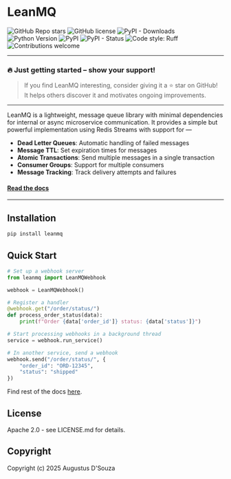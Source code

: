 # LeanMQ

![GitHub Repo stars](https://img.shields.io/github/stars/augiwan/LeanMQ?style=social)
![GitHub license](https://img.shields.io/github/license/augiwan/LeanMQ)
![PyPI - Downloads](https://img.shields.io/pypi/dm/LeanMQ)
![Python Version](https://img.shields.io/pypi/pyversions/LeanMQ)
![PyPI](https://img.shields.io/pypi/v/LeanMQ)
![PyPI - Status](https://img.shields.io/pypi/status/LeanMQ)
![Code style: Ruff](https://img.shields.io/badge/code%20style-Ruff-261230.svg)
![Contributions welcome](https://img.shields.io/badge/contributions-welcome-brightgreen.svg)

<hr />

### 🔥 Just getting started – show your support!
> If you find LeanMQ interesting, consider giving it a ⭐ star on GitHub!  
> It helps others discover it and motivates ongoing improvements.

<hr />

LeanMQ is a lightweight, message queue library with minimal dependencies for internal or async microservice communication. It provides a simple but powerful implementation using Redis Streams with support for &mdash;

- **Dead Letter Queues**: Automatic handling of failed messages
- **Message TTL**: Set expiration times for messages
- **Atomic Transactions**: Send multiple messages in a single transaction
- **Consumer Groups**: Support for multiple consumers
- **Message Tracking**: Track delivery attempts and failures

#### [Read the docs](https://leanmq.augiwan.com)

<hr />

## Installation

```bash
pip install leanmq
```

## Quick Start

```python
# Set up a webhook server
from leanmq import LeanMQWebhook

webhook = LeanMQWebhook()

# Register a handler
@webhook.get("/order/status/")
def process_order_status(data):
    print(f"Order {data['order_id']} status: {data['status']}")

# Start processing webhooks in a background thread
service = webhook.run_service()

# In another service, send a webhook
webhook.send("/order/status/", {
    "order_id": "ORD-12345", 
    "status": "shipped"
})
```

Find rest of the docs [here](https://leanmq.augiwan.com).

## License

Apache 2.0 - see LICENSE.md for details.

## Copyright

Copyright (c) 2025 Augustus D'Souza
